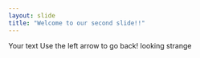 ```yaml
---
layout: slide
title: "Welcome to our second slide!!"
---
```

Your text
Use the left arrow to go back!
looking strange